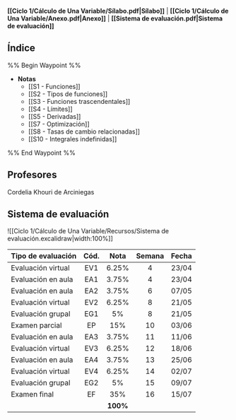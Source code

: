 **[[Ciclo 1/Cálculo de Una Variable/Sílabo.pdf|Sílabo]]** | **[[Ciclo 1/Cálculo de Una Variable/Anexo.pdf|Anexo]]** | **[[Sistema de evaluación.pdf|Sistema de evaluación]]**

## Índice

%% Begin Waypoint %%
- **Notas**
	- [[S1 - Funciones]]
	- [[S2 - Tipos de funciones]]
	- [[S3 - Funciones trascendentales]]
	- [[S4 - Límites]]
	- [[S5 - Derivadas]]
	- [[S7 - Optimización]]
	- [[S8 - Tasas de cambio relacionadas]]
	- [[S10 - Integrales indefinidas]]

%% End Waypoint %%

## Profesores

Cordelia Khouri de Arciniegas

## Sistema de evaluación

![[Ciclo 1/Cálculo de Una Variable/Recursos/Sistema de evaluación.excalidraw|width:100%]]

| Tipo de evaluación | Cód. |   Nota   | Semana | Fecha |
| ------------------ | :--: | :------: | :----: | :---: |
| Evaluación virtual | EV1  |  6.25%   |   4    | 23/04 |
| Evaluación en aula | EA1  |  3.75%   |   4    | 23/04 |
| Evaluación en aula | EA2  |  3.75%   |   6    | 07/05 |
| Evaluación virtual | EV2  |  6.25%   |   8    | 21/05 |
| Evaluación grupal  | EG1  |    5%    |   8    | 21/05 |
| Examen parcial     |  EP  |   15%    |   10   | 03/06 |
| Evaluación en aula | EA3  |  3.75%   |   11   | 11/06 |
| Evaluación virtual | EV3  |  6.25%   |   12   | 18/06 |
| Evaluación en aula | EA4  |  3.75%   |   13   | 25/06 |
| Evaluación virtual | EV4  |  6.25%   |   14   | 02/07 |
| Evaluación grupal  | EG2  |    5%    |   15   | 09/07 |
| Examen final       |  EF  |   35%    |   16   | 15/07 |
|                    |      | **100%** |        |       |